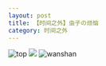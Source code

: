 ```yaml
---
layout: post
title: 【时间之外】虫子の烦恼
category: 时间之外
---
```

![top](http://rab41f8zg.hd-bkt.clouddn.com/img/top-220325-2.png)
![](http://ran7ztk3m.hd-bkt.clouddn.com/img/worry-220512-1.jpeg)
![wanshan](http://rab41f8zg.hd-bkt.clouddn.com/img/wanshan.png)
  





